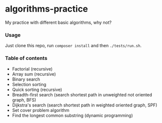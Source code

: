 # algorithms-practice
My practice with different basic algorithms, why not?

### Usage
Just clone this repo, run `composer install` and then `./tests/run.sh`.

### Table of contents
* Factorial (recursive)
* Array sum (recursive)
* Binary search
* Selection sorting
* Quick sorting (recursive)
* Breadth-first search (search shortest path in unweighted not oriented graph, BFS)
* Dijkstra's search (search shortest path in weighted oriented graph, SPF)
* Set cover problem algorithm
* Find the longest common substring (dynamic programming)
